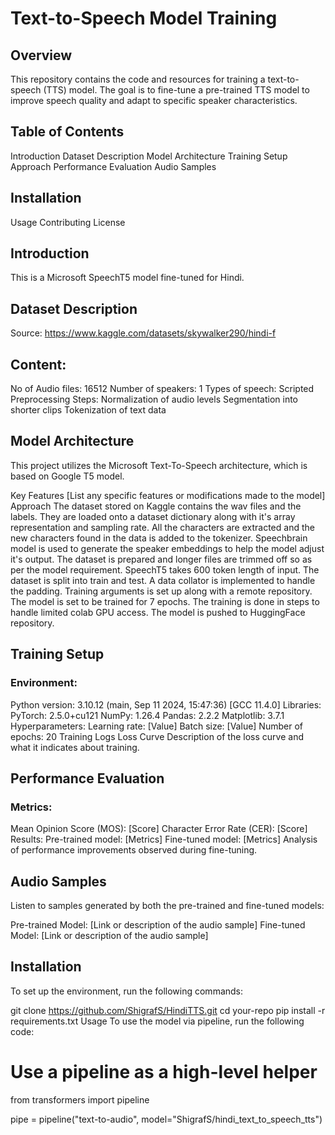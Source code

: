 # Text-to-Speech Model Training
## **Overview**
This repository contains the code and resources for training a text-to-speech (TTS) model. The goal is to fine-tune a pre-trained TTS model to improve speech quality and adapt to specific speaker characteristics.

## Table of Contents
Introduction
Dataset Description
Model Architecture
Training Setup
Approach
Performance Evaluation
Audio Samples
## Installation
Usage
Contributing
License
## Introduction
This is a Microsoft SpeechT5 model fine-tuned for Hindi.

## Dataset Description
Source: https://www.kaggle.com/datasets/skywalker290/hindi-f
## Content:
No of Audio files: 16512
Number of speakers: 1
Types of speech: Scripted
Preprocessing Steps:
Normalization of audio levels
Segmentation into shorter clips
Tokenization of text data
## Model Architecture
This project utilizes the Microsoft Text-To-Speech architecture, which is based on Google T5 model.

Key Features
[List any specific features or modifications made to the model]
Approach
The dataset stored on Kaggle contains the wav files and the labels. They are loaded onto a dataset dictionary along with it's array representation and sampling rate. All the characters are extracted and the new characters found in the data is added to the tokenizer. Speechbrain model is used to generate the speaker embeddings to help the model adjust it's output. The dataset is prepared and longer files are trimmed off so as per the model requirement. SpeechT5 takes 600 token length of input. The dataset is split into train and test. A data collator is implemented to handle the padding. Training arguments is set up along with a remote repository. The model is set to be trained for 7 epochs. The training is done in steps to handle limited colab GPU access. The model is pushed to HuggingFace repository.

## Training Setup
### Environment:
Python version: 3.10.12 (main, Sep 11 2024, 15:47:36) [GCC 11.4.0]
Libraries:
PyTorch: 2.5.0+cu121
NumPy: 1.26.4
Pandas: 2.2.2
Matplotlib: 3.7.1
Hyperparameters:
Learning rate: [Value]
Batch size: [Value]
Number of epochs: 20
Training Logs
Loss Curve
Description of the loss curve and what it indicates about training.

## Performance Evaluation
### Metrics:
Mean Opinion Score (MOS): [Score]
Character Error Rate (CER): [Score]
Results:
Pre-trained model: [Metrics]
Fine-tuned model: [Metrics]
Analysis of performance improvements observed during fine-tuning.

## Audio Samples
Listen to samples generated by both the pre-trained and fine-tuned models:

Pre-trained Model: [Link or description of the audio sample]
Fine-tuned Model: [Link or description of the audio sample]
## Installation
To set up the environment, run the following commands:

git clone https://github.com/ShigrafS/HindiTTS.git
cd your-repo
pip install -r requirements.txt
Usage
To use the model via pipeline, run the following code:

# Use a pipeline as a high-level helper
from transformers import pipeline

pipe = pipeline("text-to-audio", model="ShigrafS/hindi_text_to_speech_tts")

